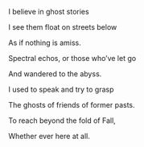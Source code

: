 I believe in ghost stories

  

  

  

  

I see them float on streets below

As if nothing is amiss.

Spectral echos, or those who’ve let go

And wandered to the abyss. 

I used to speak and try to grasp

The ghosts of friends of former pasts.

To reach beyond the fold of Fall, 

Whether ever here at all.